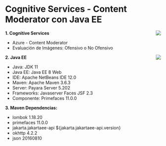 # Cognitive Services - Content Moderator con Java EE

**1. Cognitive Services**
<img src ="https://wakeupandcode.com/wp-content/uploads/2019/08/azure-cognitive-services-bootcamp-event-image.png" align="right" style="height: 0px width: 300px"/>
- Azure - Content Moderator
- Evaluación de Imágenes: Ofensivo o No Ofensivo

**2. Java EE**
<img src ="https://i0.wp.com/windtux.com/wp-content/uploads/2017/08/javaee-logo.png?ssl=1" align="right" style="height: 30px width: 300px"/>
- Java: JDK 11
- Java EE: Java EE 8 Web
- IDE: Apache NetBeans IDE 12.0
- Maven: Apache Maven 3.6.3
- Server: Payara Server 5.202
- Frameworks: Javaserver Faces JSF 2.3
- Componente: Primefaces 11.0.0

**3. Maven Dependencias:**
<!--<img src ="https://upload.wikimedia.org/wikipedia/commons/thumb/5/52/Apache_Maven_logo.svg/1280px-Apache_Maven_logo.svg.png" align="right" style="height: 32px"/>-->
* lombok 1.18.20
* primefaces 11.0.0
* jakarta.jakartaee-api ${jakarta.jakartaee-api.version}
* okhttp 4.2.2
* json 20160810
